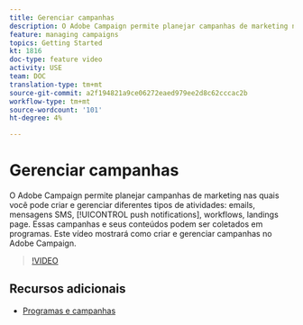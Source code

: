 ```yaml
---
title: Gerenciar campanhas
description: O Adobe Campaign permite planejar campanhas de marketing nas quais você pode criar e gerenciar diferentes tipos de atividades. Este vídeo mostrará como criar e gerenciar campanhas no Adobe Campaign.
feature: managing campaigns
topics: Getting Started
kt: 1816
doc-type: feature video
activity: USE
team: DOC
translation-type: tm+mt
source-git-commit: a2f194821a9ce06272eaed979ee2d8c62cccac2b
workflow-type: tm+mt
source-wordcount: '101'
ht-degree: 4%

---
```



# Gerenciar campanhas

O Adobe Campaign permite planejar campanhas de marketing nas quais você pode criar e gerenciar diferentes tipos de atividades: emails, mensagens SMS, [!UICONTROL push notifications], workflows, landings page. Essas campanhas e seus conteúdos podem ser coletados em programas. Este vídeo mostrará como criar e gerenciar campanhas no Adobe Campaign.

>[!VIDEO](https://video.tv.adobe.com/v/24672?quality=12)

## Recursos adicionais

* [Programas e campanhas](https://docs.adobe.com/content/help/en/campaign-standard/using/getting-started/marketing-plans/programs-and-campaigns.html)
